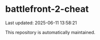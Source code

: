 # battlefront-2-cheat

Last updated: 2025-06-11 13:58:21

This repository is automatically maintained.
